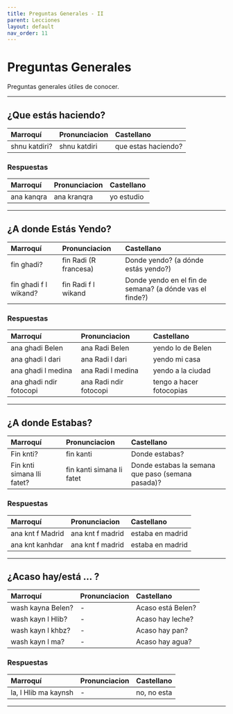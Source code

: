 ```yaml
---
title: Preguntas Generales - II
parent: Lecciones
layout: default
nav_order: 11
---
```


# Preguntas Generales

Preguntas generales útiles de conocer.

---

## ¿Que estás haciendo?

| Marroquí      | Pronunciacion | Castellano          |
|:--------------|:--------------|:--------------------|
| shnu katdiri? | shnu katdiri  | que estas haciendo? |


### Respuestas

| Marroquí   | Pronunciacion | Castellano |
|:-----------|:--------------|:-----------|
| ana kanqra | ana kranqra   | yo estudio |


---

## ¿A donde Estás Yendo?

| Marroquí              | Pronunciacion         | Castellano                                               |
|:----------------------|:----------------------|:---------------------------------------------------------|
| fin ghadi?            | fin Radi (R francesa) | Donde yendo? (a dónde estás yendo?)                      |
| fin ghadi f l wikand? | fin Radi f l wikand   | Donde yendo en el fin de semana? (a dónde vas el finde?) |


### Respuestas

| Marroquí                | Pronunciacion          | Castellano               |
|:------------------------|:-----------------------|:-------------------------|
| ana ghadi Belen         | ana Radi Belen         | yendo lo de Belen        |
| ana ghadi l dari        | ana Radi l dari        | yendo mi casa            |
| ana ghadi l medina      | ana Radi l medina      | yendo a la ciudad        |
| ana ghadi ndir fotocopi | ana Radi ndir fotocopi | tengo a hacer fotocopias |

---

## ¿A donde Estabas?

| Marroquí                   | Pronunciacion             | Castellano                                        |
|:---------------------------|:--------------------------|:--------------------------------------------------|
| Fin knti?                  | fin kanti                 | Donde estabas?                                    |
| Fin knti simana lli fatet? | fin kanti simana li fatet | Donde estabas la semana que paso (semana pasada)? |

### Respuestas

| Marroquí         | Pronunciacion    | Castellano       |
|:-----------------|:-----------------|:-----------------|
| ana knt f Madrid | ana knt f madrid | estaba en madrid |
| ana knt kanhdar  | ana knt f madrid | estaba en madrid |

---

## ¿Acaso hay/está ... ?

| Marroquí          | Pronunciacion | Castellano        |
|:------------------|:--------------|:------------------|
| wash kayna Belen? | -             | Acaso está Belen? |
| wash kayn l Hlib? | -             | Acaso hay leche?  |
| wash kayn l khbz? | -             | Acaso hay pan?    |
| wash kayn l ma?   | -             | Acaso hay agua?   |

### Respuestas

| Marroquí             | Pronunciacion | Castellano  |
|:---------------------|:--------------|:------------|
| la, l Hlib ma kaynsh | -             | no, no esta |

---

